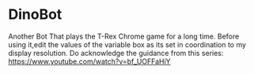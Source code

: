 # DinoBot
Another Bot That plays the T-Rex Chrome game for a long time.
Before using it,edit the values of the variable box as its set in coordination to my display resolution.
Do acknowledge the guidance from this series:
https://www.youtube.com/watch?v=bf_UOFFaHiY
